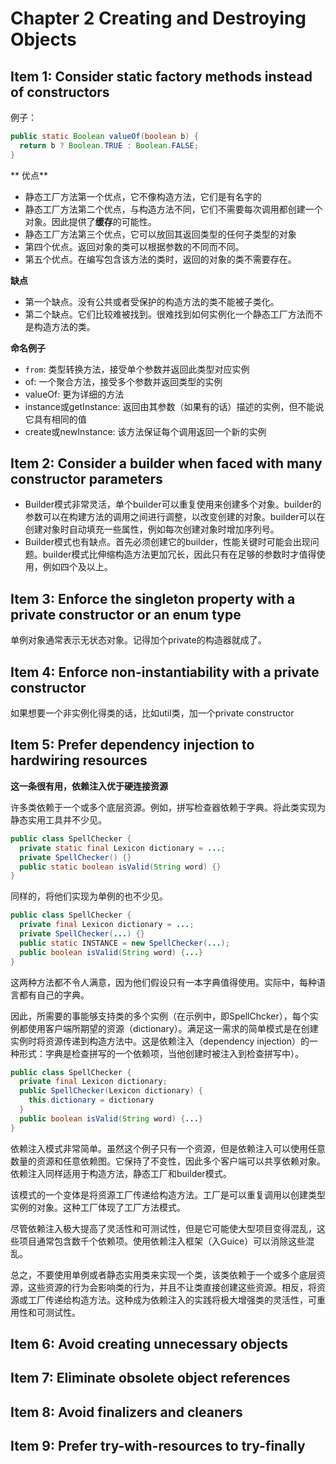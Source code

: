 # Chapter 2 Creating and Destroying Objects

## Item 1: Consider static factory methods instead of constructors
例子：
```java
public static Boolean valueOf(boolean b) {
  return b ? Boolean.TRUE : Boolean.FALSE;
}
```
** 优点**
* 静态工厂方法第一个优点，它不像构造方法，它们是有名字的
* 静态工厂方法第二个优点，与构造方法不同，它们不需要每次调用都创建一个对象。因此提供了**缓存**的可能性。
* 静态工厂方法第三个优点，它可以放回其返回类型的任何子类型的对象
* 第四个优点。返回对象的类可以根据参数的不同而不同。
* 第五个优点。在编写包含该方法的类时，返回的对象的类不需要存在。

**缺点**
* 第一个缺点。没有公共或者受保护的构造方法的类不能被子类化。
* 第二个缺点。它们比较难被找到。很难找到如何实例化一个静态工厂方法而不是构造方法的类。

**命名例子**
* `from`: 类型转换方法，接受单个参数并返回此类型对应实例
* of: 一个聚合方法，接受多个参数并返回类型的实例
* valueOf: 更为详细的方法
* instance或getInstance: 返回由其参数（如果有的话）描述的实例，但不能说它具有相同的值
* create或newInstance: 该方法保证每个调用返回一个新的实例

## Item 2: Consider a builder when faced with many constructor parameters
* Builder模式非常灵活，单个builder可以重复使用来创建多个对象。builder的参数可以在构建方法的调用之间进行调整，以改变创建的对象。builder可以在创建对象时自动填充一些属性，例如每次创建对象时增加序列号。
* Builder模式也有缺点。首先必须创建它的builder，性能关键时可能会出现问题。builder模式比伸缩构造方法更加冗长，因此只有在足够的参数时才值得使用，例如四个及以上。

## Item 3: Enforce the singleton property with a private constructor or an enum type
单例对象通常表示无状态对象。记得加个private的构造器就成了。

## Item 4: Enforce non-instantiability with a private constructor
如果想要一个非实例化得类的话，比如util类，加一个private constructor

## Item 5: Prefer dependency injection to hardwiring resources
**这一条很有用，依赖注入优于硬连接资源**

许多类依赖于一个或多个底层资源。例如，拼写检查器依赖于字典。将此类实现为静态实用工具并不少见。
```java
public class SpellChecker {
  private static final Lexicon dictionary = ...;
  private SpellChecker() {}
  public static boolean isValid(String word) {}
}
```
同样的，将他们实现为单例的也不少见。
```java
public class SpellChecker {
  private final Lexicon dictionary = ...;
  private SpellChecker(...) {}
  public static INSTANCE = new SpellChecker(...);
  public boolean isValid(String word) {...}
}
```
这两种方法都不令人满意，因为他们假设只有一本字典值得使用。实际中，每种语言都有自己的字典。

因此，所需要的事能够支持类的多个实例（在示例中，即SpellChcker），每个实例都使用客户端所期望的资源（dictionary）。满足这一需求的简单模式是在创建实例时将资源传递到构造方法中。这是依赖注入（dependency injection）的一种形式：字典是检查拼写的一个依赖项，当他创建时被注入到检查拼写中）。
```java
public class SpellChecker {
  private final Lexicon dictionary;
  public SpellChecker(Lexicon dictionary) {
    this.dictionary = dictionary
  }
  public boolean isValid(String word) {...}
}
```
依赖注入模式非常简单。虽然这个例子只有一个资源，但是依赖注入可以使用任意数量的资源和任意依赖图。它保持了不变性，因此多个客户端可以共享依赖对象。依赖注入同样适用于构造方法，静态工厂和builder模式。

该模式的一个变体是将资源工厂传递给构造方法。工厂是可以重复调用以创建类型实例的对象。这种工厂体现了工厂方法模式。

尽管依赖注入极大提高了灵活性和可测试性，但是它可能使大型项目变得混乱，这些项目通常包含数千个依赖项。使用依赖注入框架（入Guice）可以消除这些混乱。

总之，不要使用单例或者静态实用类来实现一个类，该类依赖于一个或多个底层资源，这些资源的行为会影响类的行为，并且不让类直接创建这些资源。相反，将资源或工厂传递给构造方法。这种成为依赖注入的实践将极大增强类的灵活性，可重用性和可测试性。

## Item 6: Avoid creating unnecessary objects

## Item 7: Eliminate obsolete object references

## Item 8: Avoid finalizers and cleaners

## Item 9: Prefer try-with-resources to try-finally
